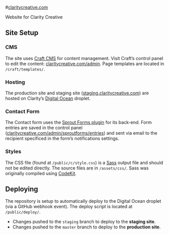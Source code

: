 #[claritycreative.com](http://claritycreative.com/)

Website for Clarity Creative

## Site Setup

### CMS

The site uses [Craft CMS](https://craftcms.com/) for content management. Visit Craft’s control panel to edit the content: [claritycreative.com/admin](http://claritycreative.com/admin/). Page templates are located in `/craft/templates/`.

### Hosting

The production site and staging site ([staging.claritycreative.com](http://staging.claritycreative.com/)) are hosted on Clarity’s [Digital Ocean](https://cloud.digitalocean.com/) droplet.

### Contact Form

The Contact form uses the [Sprout Forms plugin](http://sprout.barrelstrengthdesign.com/craft-plugins/forms) for its back-end. Form entries are saved in the control panel ([claritycreative.com/admin/sproutforms/entries](http://claritycreative.com/admin/sproutforms/entries)) and sent via email to the recipient specificed in the form’s notifications settings.

### Styles

The CSS file (found at `/public/c/style.css`) is a [Sass](http://sass-lang.com/) output file and should not be edited directly. The source files are in `/assets/css/`. Sass was originally compiled using [CodeKit](https://incident57.com/codekit/).

## Deploying

The repository is setup to automatically deploy to the Digital Ocean droplet (via a GitHub webhook event). The deploy script is located at `/public/deploy/`.

* Changes pushed to the `staging` branch to deploy to the **staging site**.
* Changes pushed to the `master` branch to deploy to the **production site**.
